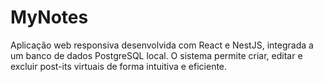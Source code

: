 # MyNotes
Aplicação web responsiva desenvolvida com React e NestJS, integrada a um banco de dados PostgreSQL local. O sistema permite criar, editar e excluir post-its virtuais de forma intuitiva e eficiente.
